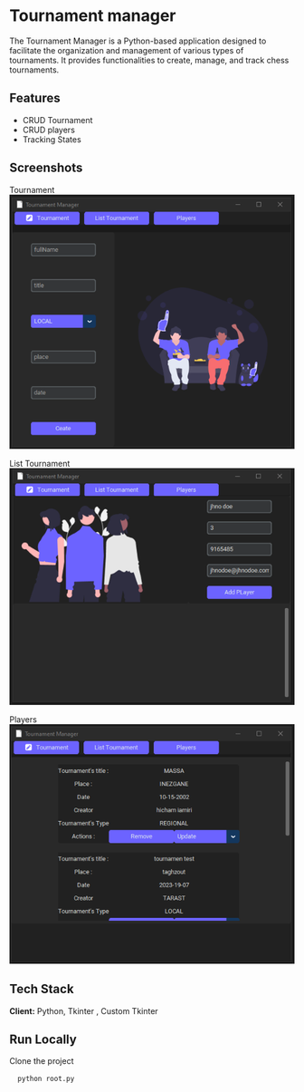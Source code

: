 
# Tournament manager

The Tournament Manager is a Python-based application designed to facilitate the organization and management of various types of tournaments. It provides functionalities to create, manage, and track chess tournaments. 
## Features

- CRUD Tournament
- CRUD players
- Tracking States


## Screenshots

Tournament
![App Screenshot](https://github.com/HichamDe/Tournament_manager/blob/main/docs/Screenshot%202024-04-19%20193249.png?raw=true)

List Tournament
![App Screenshot](https://github.com/HichamDe/Tournament_manager/blob/main/docs/Screenshot%202024-04-19%20193525.png?raw=true)

Players
![App Screenshot](https://github.com/HichamDe/Tournament_manager/blob/main/docs/Screenshot%202024-04-19%20193548.png?raw=true)

## Tech Stack

**Client:** Python, Tkinter , Custom Tkinter



## Run Locally

Clone the project

```bash
  python root.py
```
